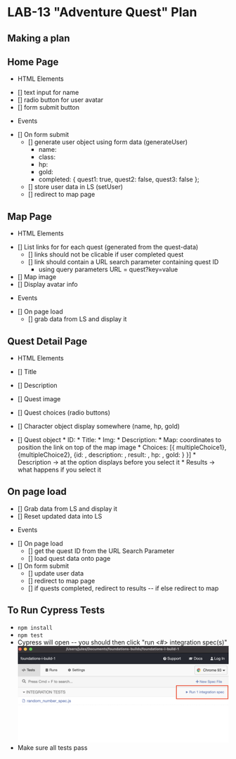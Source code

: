 # LAB-13 "Adventure Quest" Plan

## Making a plan

## Home Page
* HTML Elements
- [] text input for name
- [] radio button for user avatar
- [] form submit button
* Events
 - [] On form submit
    - [] generate user object using form data (generateUser)
        * name:
        * class:
        * hp:
        * gold:
        * completed: { quest1: true, quest2: false, quest3: false };
    - [] store user data in LS (setUser)
    - [] redirect to map page

## Map Page
* HTML Elements
- [] List links for for each quest (generated from the quest-data)
    - [] links should not be clicable if user completed quest
    - [] link should contain a URL search parameter containing quest ID
        * using query parameters URL = quest?key=value
- [] Map image
- [] Display avatar info

* Events
- [] On page load
    - [] grab data from LS and display it

## Quest Detail Page
* HTML Elements
- [] Title
- [] Description
- [] Quest image
- [] Quest choices (radio buttons)

- [] Character object display somewhere (name, hp, gold)
 - [] Quest object
        * ID:
        * Title:
        * Img:
        * Description:
        * Map: coordinates to position the link on top of the map image
        * Choices: [{ multipleChoice1}, {multipleChoice2}, {id: , description: , result: , hp: , gold: } }] 
        * Description -> at the option displays before you select it
        * Results -> what happens if you select it
## On page load
- [] Grab data from LS and display it
- [] Reset updated data into LS


* Events
- [] On page load
    - [] get the quest ID from the URL Search Parameter
    - [] load quest data onto page
- [] On form submit
    - [] update user data
    - [] redirect to map page
    - [] if quests completed, redirect to results -- if else redirect to map














## To Run Cypress Tests
* `npm install`
* `npm test`
* Cypress will open -- you should then click "run <#> integration spec(s)"
    ![](cypress.png)
* Make sure all tests pass